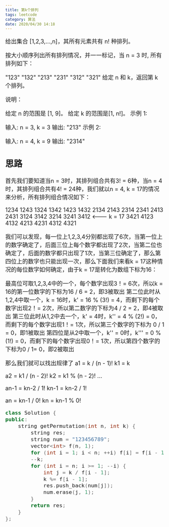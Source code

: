 ```yaml
---
title: 第k个排列
tags: leetcode
category: 算法
date: 2020/04/30 14:18
---
```


<font size=4>

给出集合 [1,2,3,…,n]，其所有元素共有 n! 种排列。

按大小顺序列出所有排列情况，并一一标记，当 n = 3 时, 所有排列如下：

"123"
"132"
"213"
"231"
"312"
"321"
给定 n 和 k，返回第 k 个排列。

说明：

给定 n 的范围是 [1, 9]。
给定 k 的范围是[1,  n!]。
示例 1:

输入: n = 3, k = 3
输出: "213"
示例 2:

输入: n = 4, k = 9
输出: "2314"

## 思路

首先我们要知道当n = 3时，其排列组合共有3! = 6种，当n = 4时，其排列组合共有4! = 24种，我们就以n = 4, k = 17的情况来分析，所有排列组合情况如下：

1234
1243
1324
1342
1423
1432
2134
2143
2314 
2341
2413
2431
3124
3142
3214
3241
3412 <--- k = 17
3421
4123
4132
4213
4231
4312
4321

我们可以发现，每一位上1,2,3,4分别都出现了6次，当第一位上的数字确定了，后面三位上每个数字都出现了2次，当第二位也确定了，后面的数字都只出现了1次，当第三位确定了，那么第四位上的数字也只能出现一次，那么下面我们来看k = 17这种情况的每位数字如何确定，由于k = 17是转化为数组下标为16：

最高位可取1,2,3,4中的一个，每个数字出现3！= 6次，所以k = 16的第一位数字的下标为16 / 6 = 2，即3被取出
第二位此时从1,2,4中取一个，k = 16时，k' = 16 % (3!) = 4，而剩下的每个数字出现2！= 2次，所以第二数字的下标为4 / 2 = 2，即4被取出
第三位此时从1,2中去一个，k' = 4时，k'' = 4 % (2!) = 0，而剩下的每个数字出现1！= 1次，所以第三个数字的下标为 0 / 1 = 0，即1被取出
第四位是从2中取一个，k'' = 0时，k''' = 0 % (1!) = 0，而剩下的每个数字出现0！= 1次，所以第四个数字的下标为0 / 1= 0，即2被取出

那么我们就可以找出规律了
a1 = k / (n - 1)!
k1 = k

a2 = k1 / (n - 2)!
k2 = k1 % (n - 2)!
...

an-1 = kn-2 / 1!
kn-1 = kn-2 / 1!

an = kn-1 / 0!
kn = kn-1 % 0!

```c++
class Solution {
public:
    string getPermutation(int n, int k) {
        string res;
        string num = "123456789";
        vector<int> f(n, 1);
        for (int i = 1; i < n; ++i) f[i] = f[i - 1] * i;
        --k;
        for (int i = n; i >= 1; --i) {
            int j = k / f[i - 1];
            k %= f[i - 1];
            res.push_back(num[j]);
            num.erase(j, 1);
        }
        return res;
    }
};
```

